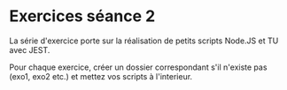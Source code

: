 # Exercices séance 2

La série d'exercice porte sur la réalisation de petits scripts Node.JS et TU avec JEST.

Pour chaque exercice, créer un dossier correspondant s'il n'existe pas (exo1, exo2 etc.) et mettez vos scripts à l'interieur.